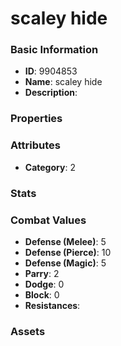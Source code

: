 # scaley hide



### Basic Information

- **ID**: 9904853
- **Name**: scaley hide
- **Description**: 

### Properties


### Attributes

- **Category**: 2

### Stats


### Combat Values

- **Defense (Melee)**: 5
- **Defense (Pierce)**: 10
- **Defense (Magic)**: 5
- **Parry**: 2
- **Dodge**: 0
- **Block**: 0
- **Resistances**: 

### Assets


